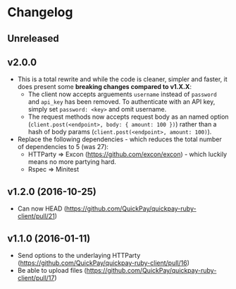 # Changelog

## Unreleased

## v2.0.0

* This is a total rewrite and while the code is cleaner, simpler and faster, it does present some **breaking changes compared to v1.X.X**:
    * The client now accepts arguements `username` instead of `password` and `api_key` has been removed. To authenticate with an API key, simply set `password: <key>` and omit username.
    * The request methods now accepts request body as an named option (`client.post(<endpoint>, body: { amount: 100 })`) rather than a hash of body params (`client.post(<endpoint>, amount: 100)`).
* Replace the following dependencies - which reduces the total number of dependencies to 5 (was 27):
    * HTTParty => Excon (https://github.com/excon/excon) - which luckily means no more partying hard.
    * Rspec => Minitest

## v1.2.0 (2016-10-25)

* Can now HEAD (https://github.com/QuickPay/quickpay-ruby-client/pull/21)

## v1.1.0 (2016-01-11)

* Send options to the underlaying HTTParty (https://github.com/QuickPay/quickpay-ruby-client/pull/16)
* Be able to upload files (https://github.com/QuickPay/quickpay-ruby-client/pull/17<Paste>)

